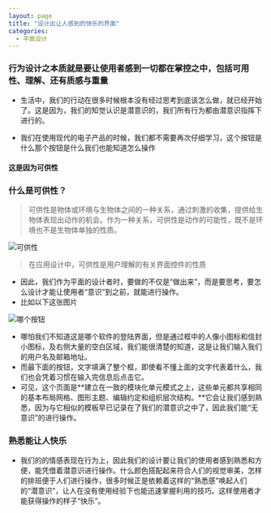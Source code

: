 ```yaml
---
layout: page
title: "设计出让人感到的快乐的界面"
categories:
  - 平面设计
---
```


### 行为设计之本质就是要让使用者感到一切都在掌控之中，包括可用性、理解、还有质感与重量 

- 生活中，我们的行动在很多时候根本没有经过思考到底该怎么做，就已经开始了。这是因为，我们的知觉认识是潜意识的，我们所有行为都由潜意识指挥下进行的。

- 我们在使用现代的电子产品的时候，我们都不需要再次仔细学习，这个按钮是什么那个按钮是什么我们也能知道怎么操作
#### 这是因为**可供性**

### 什么是可供性？

> 可供性是物体或环境与生物体之间的一种关系，通过刺激的收集，提供给生物体表现出动作的机会。作为一种关系，可供性是动作的可能性，既不是环境也不是生物体单独的性质。

![可供性](https://gitee.com/jiayichen/jiayichen/raw/gh-pages/assets/images/%E5%8F%AF%E4%BE%9B%E8%A1%8C.jpg)

> 在应用设计中，可供性是用户理解的有关界面控件的性质

- 因此，我们作为平面的设计者时，要做的不仅是“做出来”，而是要思考，要怎么设计才能让使用者“意识”到之前，就能进行操作。
- 比如以下这张图片

![哪个按钮](https://gitee.com/jiayichen/jiayichen/raw/gh-pages/assets/images/%E5%93%AA%E4%B8%AA%E6%8C%89%E9%92%AE.svg)
- 哪怕我们不知道这是哪个软件的登陆界面，但是通过框中的人像小图标和信封小图标，及右侧大量的空白区域，我们能很清楚的知道，这是让我们输入我们的用户名及邮箱地址。
- 而最下面的按钮，文字填满了整个框，即使看不懂上面的文字代表着什么，我们也会凭着习惯在输入完信息后点击它。
- 可见，这个页面是**建立在一致的模块化单元模式之上，这些单元都共享相同的基本布局网格、图形主题、编辑约定和组织层次结构。**它会让我们感到熟悉，因为与它相似的模板早已记录在了我们的潜意识之中了，因此我们能“无意识”的进行操作。

### 熟悉能让人快乐
- 我们的的情感表现在行为上，因此我们的设计要让我们的使用者感到熟悉和方便，能凭借着潜意识进行操作。什么颜色搭配起来符合人们的视觉审美，怎样的排班便于人们进行操作，很多时候正是依赖着这样的“熟悉感”唤起人们的“潜意识”，让人在没有使用经验下也能迅速掌握利用的技巧。这样使用者才能获得操作的样子“快乐”。